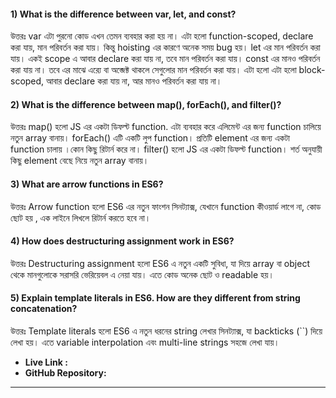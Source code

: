 
#### 1) What is the difference between var, let, and const?
উত্তরঃ var এটা পুরনো কোড এখন তেমন ব্যবহার করা হয় না। এটা হলো function-scoped, declare করা যায়, মান পরিবর্তন করা যায়।
        কিন্তু hoisting এর কারণে অনেক সময় bug হয়।
        let এর মান পরিবর্তন করা যায়। একই scope এ আবার declare করা যায় না, তবে মান পরিবর্তন করা যায়।
        const এর মানও পরিবর্তন করা যায় না। তবে এর মাঝে এর‍্যে বা অব্জেক্ট থাকলে সেগুলোর মান পরিবর্তন করা যায়। এটা হলো
        এটা হলো block-scoped, আবার declare করা যায় না, আর মানও পরিবর্তন করা যায় না।

#### 2) What is the difference between map(), forEach(), and filter()? 
উত্তরঃ map() হলো JS এর একটা ডিফল্ট function. এটা ব্যবহার করে এলিমেন্ট এর জন্য function চালিয়ে নতুন array বানায়।
        forEach() এটি একটি লুপ function। প্রতিটি element এর জন্য একটা function চালায় ।কোন কিছু রিটার্ন করে না। 
        filter() হলো JS এর একটা ডিফল্ট function। শর্ত অনুযায়ী কিছু element বেছে নিয়ে নতুন array বানায়। 

#### 3) What are arrow functions in ES6?
উত্তরঃ Arrow function হলো ES6 এর নতুন ফাংশন সিনট্যাক্স, যেখানে function কীওয়ার্ড লাগে না, কোড ছোট হয় , এক লাইনে লিখলে 
        রিটার্ন করতে হবে না। 
        
#### 4) How does destructuring assignment work in ES6?
উত্তরঃ Destructuring assignment হলো ES6 এ নতুন একটি সুবিধা, যা দিয়ে array বা object থেকে মানগুলোকে সরাসরি ভেরিয়েবল এ
        নেয়া যায়। এতে কোড অনেক ছোট ও readable হয়।
#### 5) Explain template literals in ES6. How are they different from string concatenation?
উত্তরঃ Template literals হলো ES6 এ নতুন ধরনের string লেখার সিনট্যাক্স, যা backticks (``) দিয়ে লেখা হয়। এতে variable
        interpolation এবং multi-line strings সহজে লেখা যায়। 






- **Live Link :** 
- **GitHub Repository:** 

---